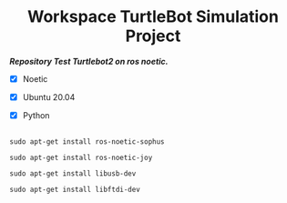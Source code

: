 <h1 align="center">
 Workspace TurtleBot Simulation Project
</h1>


***Repository Test Turtlebot2 on ros noetic.***



- [x] Noetic
- [x] Ubuntu 20.04
- [x] Python


##
 
```
sudo apt-get install ros-noetic-sophus
```
```
sudo apt-get install ros-noetic-joy
```

```
sudo apt-get install libusb-dev
```

```
sudo apt-get install libftdi-dev
```
